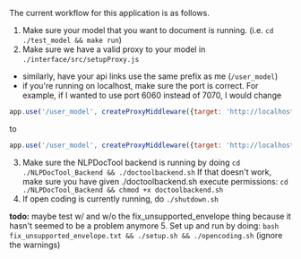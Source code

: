 The current workflow for this application is as follows.

1. Make sure your model that you want to document is running. (i.e. `cd ./test_model && make run`)
2. Make sure we have a valid proxy to your model in `./interface/src/setupProxy.js`
- similarly, have your api links use the same prefix as me (`/user_model`)
- if you're running on localhost, make sure the port is correct.
For example, if I wanted to use port 6060 instead of 7070, I would change
```js
app.use('/user_model', createProxyMiddleware({target: 'http://localhost:6060', changeOrigin: true}));
```
to
```js
app.use('/user_model', createProxyMiddleware({target: 'http://localhost:7070', changeOrigin: true}));
```


3. Make sure the NLPDocTool backend is running by doing `cd ./NLPDocTool_Backend && ./doctoolbackend.sh`
If that doesn't work, make sure you have given ./doctoolbackend.sh execute permissions:
`cd ./NLPDocTool_Backend && chmod +x doctoolbackend.sh`
4. If open coding is currently running, do `./shutdown.sh`

**todo:** maybe test w/ and w/o the fix_unsupported_envelope thing because it hasn't seemed to be a problem anymore
5. Set up and run by doing: `bash fix_unsupported_envelope.txt && ./setup.sh && ./opencoding.sh` (ignore the warnings)
